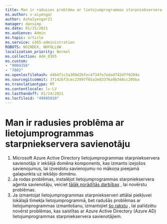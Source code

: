 ```yaml
---
title: Man ir radusies problēma ar lietojumprogrammas starpniekservera savienotāju
ms.author: v-aiyengar
author: AshaIyengar21
manager: dansimp
ms.date: 01/15/2021
ms.audience: Admin
ms.topic: article
ms.service: o365-administration
ROBOTS: NOINDEX, NOFOLLOW
localization_priority: Normal
ms.collection: Adm_O365
ms.custom:
- "9004356"
- "7802"
ms.openlocfilehash: d4b4f1c3a309d2bfec4734fe7edad742dff0204e
ms.sourcegitcommit: 3f1426f3cec23997f65a3e83376a9b348cc205ba
ms.translationtype: MT
ms.contentlocale: lv-LV
ms.lasthandoff: 01/14/2021
ms.locfileid: "49885010"
---
```

# <a name="im-having-a-problem-with-the-application-proxy-agent-connector"></a>Man ir radusies problēma ar lietojumprogrammas starpniekservera savienotāju

1. Microsoft Azure Active Directory lietojumprogrammas starpniekservera savienotājs ir iekšējā domēna komponents, kas izmanto izejošos savienojumus, lai izveidotu savienojumu no mākoņa pieejamā galapunkta uz iekšējo domēnu.
1. Ja rodas problēmas, instalējot lietojumprogrammas starpniekservera aģenta savienotāju, veiciet [tālāk norādītās darbības](https://docs.microsoft.com/azure/active-directory/application-proxy-connector-installation-problem/?WT.mc_id=UI_AAD_Enterprise_Apps_Support_L2_Overview) , lai novērstu problēmas.
1. Ja izmantojat lietojumprogrammas starpniekserveri attālai piekļuvei lokālajā tīmekļa lietojumprogrammā, bet radušās problēmas ar lietojumprogrammas izmantošanu, izmantojiet [šo rakstu](https://docs.microsoft.com/azure/active-directory/manage-apps/application-proxy-debug-connectors) , lai palīdzētu novērst problēmas, kas saistītas ar Azure Active Directory (Azure AD) lietojumprogrammas starpniekservera savienotājiem.